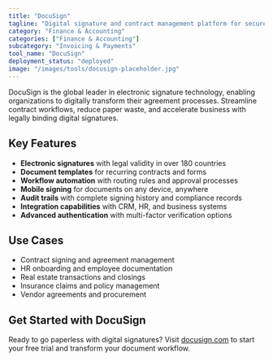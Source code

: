 ```yaml
---
title: "DocuSign"
tagline: "Digital signature and contract management platform for secure document workflow"
category: "Finance & Accounting"
categories: ["Finance & Accounting"]
subcategory: "Invoicing & Payments"
tool_name: "DocuSign"
deployment_status: "deployed"
image: "/images/tools/docusign-placeholder.jpg"
---
```

DocuSign is the global leader in electronic signature technology, enabling organizations to digitally transform their agreement processes. Streamline contract workflows, reduce paper waste, and accelerate business with legally binding digital signatures.

## Key Features

- **Electronic signatures** with legal validity in over 180 countries
- **Document templates** for recurring contracts and forms
- **Workflow automation** with routing rules and approval processes
- **Mobile signing** for documents on any device, anywhere
- **Audit trails** with complete signing history and compliance records
- **Integration capabilities** with CRM, HR, and business systems
- **Advanced authentication** with multi-factor verification options

## Use Cases

- Contract signing and agreement management
- HR onboarding and employee documentation
- Real estate transactions and closings
- Insurance claims and policy management
- Vendor agreements and procurement

## Get Started with DocuSign

Ready to go paperless with digital signatures? Visit [docusign.com](https://www.docusign.com) to start your free trial and transform your document workflow.
